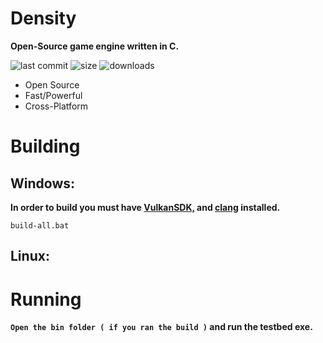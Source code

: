 # **Density**

**Open-Source game engine written in C.**

![last commit](https://img.shields.io/github/last-commit/Bubbajohn1/density?color=blue)
![size](https://img.shields.io/github/languages/code-size/Bubbajohn1/density)
![downloads](https://img.shields.io/github/downloads/Bubbajohn1/density/total)

* Open Source
* Fast/Powerful
* Cross-Platform

# Building

## Windows:

**In order to build you **must** have [VulkanSDK,](https://vulkan.lunarg.com/) and [clang](https://llvm.org/builds/) installed.**

```
build-all.bat
```

## Linux:

# Running
**```Open the bin folder ( if you ran the build )``` and run the testbed exe.**
